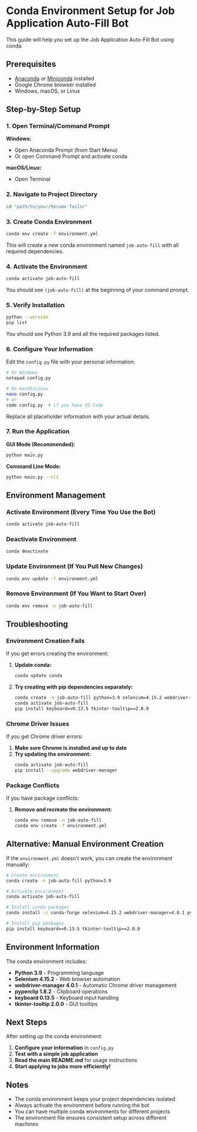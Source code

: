# Conda Environment Setup for Job Application Auto-Fill Bot

This guide will help you set up the Job Application Auto-Fill Bot using conda.

## Prerequisites

- [Anaconda](https://www.anaconda.com/products/distribution) or [Miniconda](https://docs.conda.io/en/latest/miniconda.html) installed
- Google Chrome browser installed
- Windows, macOS, or Linux

## Step-by-Step Setup

### 1. Open Terminal/Command Prompt

**Windows:**
- Open Anaconda Prompt (from Start Menu)
- Or open Command Prompt and activate conda

**macOS/Linux:**
- Open Terminal

### 2. Navigate to Project Directory

```bash
cd "path/to/your/Resume Tailor"
```

### 3. Create Conda Environment

```bash
conda env create -f environment.yml
```

This will create a new conda environment named `job-auto-fill` with all required dependencies.

### 4. Activate the Environment

```bash
conda activate job-auto-fill
```

You should see `(job-auto-fill)` at the beginning of your command prompt.

### 5. Verify Installation

```bash
python --version
pip list
```

You should see Python 3.9 and all the required packages listed.

### 6. Configure Your Information

Edit the `config.py` file with your personal information:

```bash
# On Windows
notepad config.py

# On macOS/Linux
nano config.py
# or
code config.py  # if you have VS Code
```

Replace all placeholder information with your actual details.

### 7. Run the Application

**GUI Mode (Recommended):**
```bash
python main.py
```

**Command Line Mode:**
```bash
python main.py --cli
```

## Environment Management

### Activate Environment (Every Time You Use the Bot)
```bash
conda activate job-auto-fill
```

### Deactivate Environment
```bash
conda deactivate
```

### Update Environment (If You Pull New Changes)
```bash
conda env update -f environment.yml
```

### Remove Environment (If You Want to Start Over)
```bash
conda env remove -n job-auto-fill
```

## Troubleshooting

### Environment Creation Fails
If you get errors creating the environment:

1. **Update conda:**
   ```bash
   conda update conda
   ```

2. **Try creating with pip dependencies separately:**
   ```bash
   conda create -n job-auto-fill python=3.9 selenium=4.15.2 webdriver-manager=4.0.1 pyperclip=1.8.2
   conda activate job-auto-fill
   pip install keyboard==0.13.5 tkinter-tooltip==2.0.0
   ```

### Chrome Driver Issues
If you get Chrome driver errors:

1. **Make sure Chrome is installed and up to date**
2. **Try updating the environment:**
   ```bash
   conda activate job-auto-fill
   pip install --upgrade webdriver-manager
   ```

### Package Conflicts
If you have package conflicts:

1. **Remove and recreate the environment:**
   ```bash
   conda env remove -n job-auto-fill
   conda env create -f environment.yml
   ```

## Alternative: Manual Environment Creation

If the `environment.yml` doesn't work, you can create the environment manually:

```bash
# Create environment
conda create -n job-auto-fill python=3.9

# Activate environment
conda activate job-auto-fill

# Install conda packages
conda install -c conda-forge selenium=4.15.2 webdriver-manager=4.0.1 pyperclip=1.8.2

# Install pip packages
pip install keyboard==0.13.5 tkinter-tooltip==2.0.0
```

## Environment Information

The conda environment includes:
- **Python 3.9** - Programming language
- **Selenium 4.15.2** - Web browser automation
- **webdriver-manager 4.0.1** - Automatic Chrome driver management
- **pyperclip 1.8.2** - Clipboard operations
- **keyboard 0.13.5** - Keyboard input handling
- **tkinter-tooltip 2.0.0** - GUI tooltips

## Next Steps

After setting up the conda environment:

1. **Configure your information** in `config.py`
2. **Test with a simple job application**
3. **Read the main README.md** for usage instructions
4. **Start applying to jobs more efficiently!**

## Notes

- The conda environment keeps your project dependencies isolated
- Always activate the environment before running the bot
- You can have multiple conda environments for different projects
- The environment file ensures consistent setup across different machines 